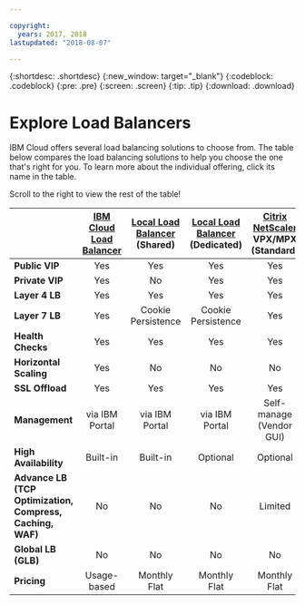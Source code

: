```yaml
---

copyright:
  years: 2017, 2018
lastupdated: "2018-08-07"

---
```


{:shortdesc: .shortdesc}
{:new_window: target="_blank"}
{:codeblock: .codeblock}
{:pre: .pre}
{:screen: .screen}
{:tip: .tip}
{:download: .download}

# Explore Load Balancers

IBM Cloud offers several load balancing solutions to choose from. The table below compares the load balancing solutions to help you choose the one that's right for you. To learn more about the individual offering, click its name in the table. 

Scroll to the right to view the rest of the table!


|        | [IBM Cloud Load Balancer](../../infrastructure/loadbalancer-service/getting-started.html#getting-started)| [Local Load Balancer](../../infrastructure/local-load-balancer/getting-started.html#getting-started) (Shared)| [Local Load Balancer](../../infrastructure/local-load-balancer/getting-started.html#getting-started) (Dedicated)| [Citrix NetScaler](../../infrastructure/citrix-netscaler-vpx/getting-started.html#getting-started-with-citrix-netscaler) VPX/MPX (Standard)| [Citrix NetScaler](../../infrastructure/citrix-netscaler-vpx/getting-started.html#getting-started-with-citrix-netscaler) VPX/MPX (Platinum) |
|------- | :------: | :------: | :------: | :------: | :------: |
|**Public VIP**|Yes|Yes|Yes|Yes|Yes |
|**Private VIP**|Yes|No|Yes|Yes|Yes |
|**Layer 4 LB**|Yes|Yes|Yes|Yes|Yes |
|**Layer 7 LB**|Yes|Cookie Persistence|Cookie Persistence|Yes|Yes |
|**Health Checks**|Yes|Yes|Yes|Yes|Yes |
|**Horizontal Scaling**|Yes|No|No|No|No |
|**SSL Offload**|Yes|Yes|Yes|Yes|Yes |
|**Management**|via IBM Portal|via IBM Portal|via IBM Portal|Self-manage (Vendor GUI)|Self-manage (Vendor GUI) |
|**High Availability**|Built-in|Built-in|Optional|Optional|Optional |
|**Advance LB (TCP Optimization, Compress, Caching, WAF)**|No|No|No|Limited|Yes |
|**Global LB (GLB)**|No|No|No|No|Yes |
|**Pricing**|Usage-based|Monthly Flat|Monthly Flat|Monthly Flat|Monthly Flat |
